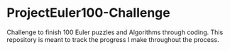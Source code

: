 # ProjectEuler100-Challenge
Challenge to finish 100 Euler puzzles and Algorithms through coding. This repository is meant to track the progress I make throughout the process. 
